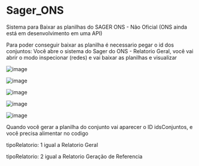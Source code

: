 # Sager_ONS
Sistema para Baixar as planilhas do SAGER ONS - Não Oficial (ONS ainda está em desenvolvimento em uma API)

Para poder conseguir baixar as planilha é necessario pegar o id dos conjuntos:
Você abre o sistema do Sager do ONS - Relatorio Geral, você vai abrir o modo inspecionar (redes) e vai baixar as planilhas e visualizar 



![image](https://github.com/user-attachments/assets/a0ae5e99-8567-46eb-b01a-fc1055022603)


![image](https://github.com/user-attachments/assets/8e0aa050-c12c-4e5c-a71f-92603e667812)


![image](https://github.com/user-attachments/assets/89eabf52-6fdf-4c7d-9a66-5749e25dea4f)



![image](https://github.com/user-attachments/assets/321476d8-095f-4ca3-b425-c60ba0db0dc0)



![image](https://github.com/user-attachments/assets/2285f643-3088-4ddb-bfaf-7b3710325619)

Quando você gerar a planilha do conjunto vai aparecer o ID idsConjuntos, e você precisa alimentar no codigo


tipoRelatorio: 1 igual a Relatorio Geral

tipoRelatorio: 2 igual a Relatorio Geração de Referencia


